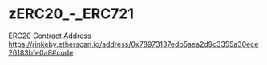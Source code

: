 # zERC20_-_ERC721

ERC20 Contract Address
https://rinkeby.etherscan.io/address/0x78973137edb5aea2d9c3355a30ece26183bfe0a8#code
